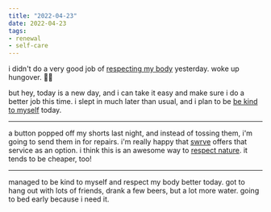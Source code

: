 ```yaml
---
title: "2022-04-23"
date: 2022-04-23
tags:
- renewal
- self-care
---
```


i didn't do a very good job of [respecting my body](respect%20the%20body.md) yesterday. woke up hungover. 😵‍💫

but hey, today is a new day, and i can take it easy and make sure i do a better job this time. i slept in much later than usual, and i plan to be [be kind to myself](be%20kind%20to%20yourself.md) today.

---

a button popped off my shorts last night, and instead of tossing them, i'm going to send them in for repairs. i'm really happy that [swrve](https://swrve.us) offers that service as an option. i think this is an awesome way to [respect nature](listen%20to%20nature.md). it tends to be cheaper, too!

---

managed to be kind to myself and respect my body better today. got to hang out with lots of friends, drank a few beers, but a lot more water. going to bed early because i need it.